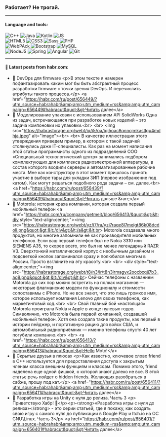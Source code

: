 ### Работает? Не трогай.

---

#### Language and tools:

![C++](https://img.shields.io/badge/C++-informational?logo=c%2B%2B&style=flat&logoColor=white&color=9C033A)
![Java](https://img.shields.io/badge/Java-informational?logo=java&style=flat&logoColor=white&color=007396)
![Kotlin](https://img.shields.io/badge/Kotlin-informational?logo=Kotlin&style=flat&logoColor=white&color=0095D5)
![JS](https://img.shields.io/badge/JS-informational?logo=javaScript&style=flat&logoColor=black&color=F7Df1E) <br>
![HTML5](https://img.shields.io/badge/HTML5-informational?logo=html5&style=flat&logoColor=white&color=E34F26)
![CSS3](https://img.shields.io/badge/CSS3-informational?logo=css3&style=flat&logoColor=white&color=157286)
![Sass](https://img.shields.io/badge/Saas-informational?logo=sass&style=flat&logoColor=white&color=hotpink)
![PHP](https://img.shields.io/badge/PHP-informational?logo=php&style=flat&logoColor=white&color=777BB4) <br>
![WebPAck](https://img.shields.io/badge/WebPack-informational?logo=webPack&style=flat&logoColor=white&color=FF6F00)
![Bootstrap](https://img.shields.io/badge/Bootstrap-informational?logo=Bootstrap&style=flat&logoColor=white&color=7952B3)
![MySQL](https://img.shields.io/badge/MySQL-informational?logo=MySQL&style=flat&logoColor=white&color=00f) <br>
![NodeJS](https://img.shields.io/badge/NodeJS-informational?logo=node.js&style=flat&logoColor=white&color=43853D)
![Spring](https://img.shields.io/badge/Spring-informational?logo=Spring&style=flat&logoColor=white&color=0A9EDC)
![Angular](https://img.shields.io/badge/Vue-informational?logo=vue.js&style=flat&logoColor=white&color=red)
![Git](https://img.shields.io/badge/Git-informational?logo=git&style=flat&logoColor=white&color=darkorange)

___

#### 💬 Latest posts from habr.com:

<!-- BLOG-POST-LIST:START -->
 - 💫 DevOps для firmware &lt;p&gt;В этом тексте я намерен пофантазировать каким мог бы быть абстрактный процесс разработки firmware с точки зрения DevOps. И перечислить атрибуты такого процесса.&lt;/p&gt; &lt;a href=&quot;https://habr.com/ru/post/656449/?utm_source=habrahabr&amp;amp;utm_medium=rss&amp;amp;utm_campaign=656449#habracut&quot;&gt;Читать далее&lt;/a&gt;
 - 💫 Моделирование упаковки с использованием API SolidWorks Одна из задач, встречающаяся при разработке новых изделий – это задача компоновки их упаковки.&lt;br&gt;
&lt;br&gt;
&lt;img src=&quot;https://habrastorage.org/webt/iq/i5/oa/iqi5oac8qnnojmkastlgu4mdhja.jpeg&quot; alt=&quot;image&quot;&gt;&lt;br&gt;
&lt;br&gt;
В качестве иллюстрации этого утверждения приведем пример, в котором с такой задачей столкнулись даже IT-специалисты. Как раз на момент написания этой статьи программисты одного из подразделений ООО «Специальный технологический центр» занимались подбором комплектующих для комплекса радиоэлектронной аппаратуры, в состав которого входили серверы и автоматизированные рабочие места. Мне как конструктору в этот момент пришлось принять участие в выборе тары для укладки ЗИП &lpar;первое изображение под катом&rpar;. Как могут решаться подобного рода задачи – см. далее.&lt;br&gt; &lt;a href=&quot;https://habr.com/ru/post/656439/?utm_source=habrahabr&amp;amp;utm_medium=rss&amp;amp;utm_campaign=656439#habracut&quot;&gt;Читать дальше &amp;rarr;&lt;/a&gt;
 - 🌮 Motorola: история краха компании, которая создала первый мобильный телефон &lt;a href=&quot;https://habr.com/ru/company/getmeit/blog/656413/&quot;&gt;&lt;div style=&quot;text-align:center;&quot;&gt;&lt;img src=&quot;https://habrastorage.org/webt/yz/i7/ra/yzi7raqe8l7meigt86k08dcdoli.png&quot;&gt;&lt;/div&gt;&lt;/a&gt;&lt;br&gt;
Motorola создавала много продуктов, но многие запомнили её как производителя мобильных телефонов. Если ваш первый телефон был не Nokia 3310 или SIEMENS A35, то скорее всего, это был не менее легендарный RAZR V3. Сверхтонкий металлический корпус с необычным дизайном и подсветкой кнопок запоминался сразу и полюбился многим в России. Просто взгляните на эту красоту.&lt;br&gt;
&lt;br&gt;
&lt;div style=&quot;text-align:center;&quot;&gt;&lt;img src=&quot;https://habrastorage.org/webt/t8/n3/lr/t8n3lrmagyx2oocbxqjj7b3_ag8.png&quot;&gt;&lt;/div&gt;&lt;br&gt;
Сейчас телефоны с названием Motorola до сих пор можно встретить на полках магазинов — некоторые флагманские модели по функционалу и стоимости сопоставимы с iPhone. Но не все знают, что это лишь громкое имя, которое использует компания Lenovo для своих телефонов, как маркетинговый ход.&lt;br&gt;
 &lt;br&gt;
Свой главный бой «настоящая» Motorola проиграла Nokia и Apple в конце нулевых годов. Символично, что Motorola была первой компанией, создавшей мобильный телефон. Хотя она создала такие продукты, как первый в истории пейджер, и портативную рацию для войск США, и автомобильный радиоприёмник — именно телефоны спустя 40 лет погубили компанию.&lt;br&gt;
&lt;br&gt; &lt;a href=&quot;https://habr.com/ru/post/656413/?utm_source=habrahabr&amp;amp;utm_medium=rss&amp;amp;utm_campaign=656413#habracut&quot;&gt;Hello Moto!&lt;/a&gt;
 - 🚀 Скрытые друзья в плюсах &lt;p&gt;Как известно, ключевое слово friend в C++ используется для предоставления доступа к закрытым членам класса внешним функциям и классам. Помимо этого, friend наделена еще одной фишкой, о которой знают далеко не все. В этой статье речь пойдет о hidden friends. Желающих разобраться в сабже, прошу под кат.&lt;/p&gt; &lt;a href=&quot;https://habr.com/ru/post/656411/?utm_source=habrahabr&amp;amp;utm_medium=rss&amp;amp;utm_campaign=656411#habracut&quot;&gt;Читать далее&lt;/a&gt;
 - 💫 Разработка игры на Unity с нуля до релиза. Часть 3 &lt;p&gt; Приветствую Хабр! 👋&lt;/p&gt;&lt;p&gt;&lt;strong&gt;«Разработка игры с нуля до релиза»&lt;/strong&gt; - это серии статьей, где я покажу, как создать свою игру с самого нуля до публикации в Google Play и Itch.io на ОС GNU\Linux.  Часть 3&lt;/p&gt; &lt;a href=&quot;https://habr.com/ru/post/656401/?utm_source=habrahabr&amp;amp;utm_medium=rss&amp;amp;utm_campaign=656401#habracut&quot;&gt;Читать далее&lt;/a&gt;<!-- BLOG-POST-LIST:END -->

